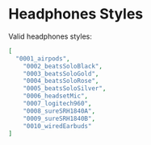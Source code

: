 # Headphones Styles

Valid headphones styles:

```json
[
  "0001_airpods",
	"0002_beatsSoloBlack",
	"0003_beatsSoloGold",
	"0004_beatsSoloRose",
	"0005_beatsSoloSilver",
	"0006_headsetMic",
	"0007_logitech960",
	"0008_sureSRH1840A",
	"0009_sureSRH1840B",
	"0010_wiredEarbuds"
]
```
